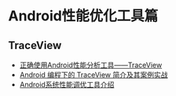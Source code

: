 Android性能优化工具篇
===================
TraceView
------------
* [正确使用Android性能分析工具——TraceView](http://bxbxbai.github.io/2014/10/25/use-trace-view/)
* [Android 编程下的 TraceView 简介及其案例实战](http://www.cnblogs.com/sunzn/p/3192231.html)
* [Android系统性能调优工具介绍](http://blog.csdn.net/innost/article/details/9008691)